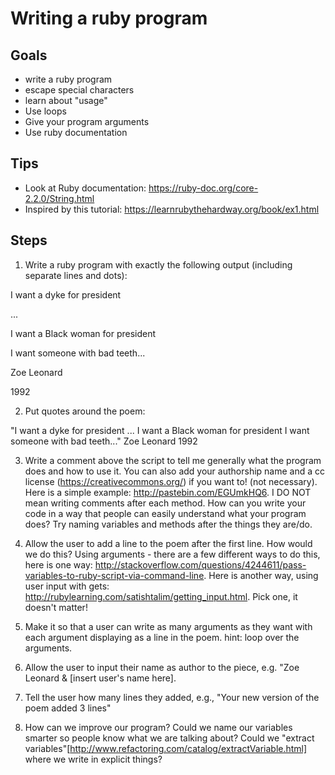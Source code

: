# Writing a ruby program

## Goals
- write a ruby program
- escape special characters
- learn about "usage"
- Use loops
- Give your program arguments
- Use ruby documentation

## Tips
- Look at Ruby documentation: https://ruby-doc.org/core-2.2.0/String.html
- Inspired by this tutorial: https://learnrubythehardway.org/book/ex1.html

## Steps

1. Write a ruby program with exactly the following output (including separate lines and dots):

  I want a dyke for president
  
  ...
  
  I want a Black woman for president
  
  I want someone with bad teeth...
  
  Zoe Leonard
  
  1992

2. Put quotes around the poem:

"I want a dyke for president
...
I want a Black woman for president
I want someone with bad teeth..."
Zoe Leonard
1992

3. Write a comment above the script to tell me generally what the program does and how to use it. You can also add your authorship name and a cc license (https://creativecommons.org/) if you want to! (not necessary). Here is a simple example: http://pastebin.com/EGUmkHQ6. I DO NOT mean writing comments after each method. How can you write your code in a way that people can easily understand what your program does? Try naming variables and methods after the things they are/do.

4. Allow the user to add a line to the poem after the first line. How would we do this? Using arguments - there are a few different ways to do this, here is one way: http://stackoverflow.com/questions/4244611/pass-variables-to-ruby-script-via-command-line. Here is another way, using user input with gets: http://rubylearning.com/satishtalim/getting_input.html. Pick one, it doesn't matter!

5. Make it so that a user can write as many arguments as they want with each argument displaying as a line in the poem. hint: loop over the arguments.

6. Allow the user to input their name as author to the piece, e.g. "Zoe Leonard & [insert user's name here].

7. Tell the user how many lines they added, e.g., "Your new version of the poem added 3 lines"

8. How can we improve our program? Could we name our variables smarter so people know what we are talking about? Could we "extract variables"[http://www.refactoring.com/catalog/extractVariable.html] where we write in explicit things?
